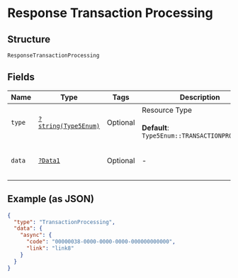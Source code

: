 
# Response Transaction Processing

## Structure

`ResponseTransactionProcessing`

## Fields

| Name | Type | Tags | Description | Getter | Setter |
|  --- | --- | --- | --- | --- | --- |
| `type` | [`?string(Type5Enum)`](../../doc/models/type-5-enum.md) | Optional | Resource Type<br><br>**Default**: `Type5Enum::TRANSACTIONPROCESSING` | getType(): ?string | setType(?string type): void |
| `data` | [`?Data1`](../../doc/models/data-1.md) | Optional | - | getData(): ?Data1 | setData(?Data1 data): void |

## Example (as JSON)

```json
{
  "type": "TransactionProcessing",
  "data": {
    "async": {
      "code": "00000038-0000-0000-0000-000000000000",
      "link": "link8"
    }
  }
}
```

